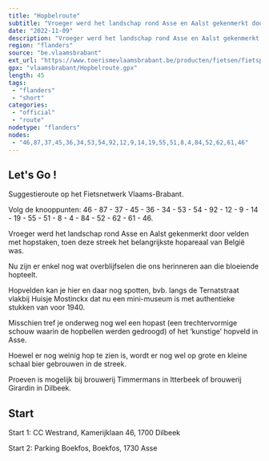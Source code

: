 ```yaml
---
title: "Hopbelroute"
subtitle: "Vroeger werd het landschap rond Asse en Aalst gekenmerkt door velden met hopstaken"
date: "2022-11-09"
description: "Vroeger werd het landschap rond Asse en Aalst gekenmerkt door velden met hopstaken.Nu zijn er enkel nog wat overblijfselen die ons herinneren aan die bloeiende hopteelt. Hoewel er nog weinig hop te zien is, wordt er nog wel op grote en kleine schaal bier gebrouwen in de streek."
region: "flanders"
source: "be.vlaamsbrabant"
ext_url: "https://www.toerismevlaamsbrabant.be/producten/fietsen/fietsproducten/hopbelroute/index.html"
gpx: "vlaamsbrabant/Hopbelroute.gpx"
length: 45
tags:
 - "flanders"
 - "short"
categories:
 - "official"
 - "route"
nodetype: "flanders"
nodes:
 - "46,87,37,45,36,34,53,54,92,12,9,14,19,55,51,8,4,84,52,62,61,46"
---
```


## Let's Go ! 

Suggestieroute op het Fietsnetwerk Vlaams-Brabant.

Volg de knooppunten: 46 - 87 - 37 - 45 - 36 - 34 - 53 - 54 - 92 - 12 - 9 - 14 - 19 - 55 - 51 - 8 - 4 - 84 - 52 - 62 - 61 - 46.

Vroeger werd het landschap rond Asse en Aalst gekenmerkt door velden met hopstaken, toen deze streek het belangrijkste hopareaal van België was.

Nu zijn er enkel nog wat overblijfselen die ons herinneren aan die bloeiende hopteelt.

Hopvelden kan je hier en daar nog spotten, bvb. langs de Ternatstraat vlakbij Huisje Mostinckx dat nu een mini-museum is met authentieke stukken van voor 1940.

Misschien tref je onderweg nog wel een hopast (een trechtervormige schouw waarin de hopbellen werden gedroogd) of het ‘kunstige’ hopveld in Asse.

Hoewel er nog weinig hop te zien is, wordt er nog wel op grote en kleine schaal bier gebrouwen in de streek.

Proeven is mogelijk bij brouwerij Timmermans in Itterbeek of brouwerij Girardin in Dilbeek.

## Start

Start 1: CC Westrand, Kamerijklaan 46, 1700 Dilbeek

Start 2: Parking Boekfos, Boekfos, 1730 Asse
